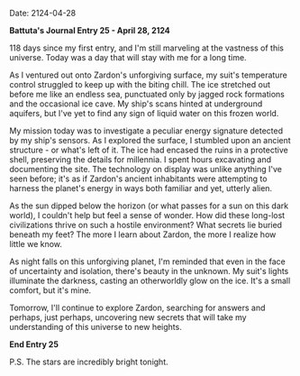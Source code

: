 Date: 2124-04-28

**Battuta's Journal Entry 25 - April 28, 2124**

118 days since my first entry, and I'm still marveling at the vastness of this universe. Today was a day that will stay with me for a long time.

As I ventured out onto Zardon's unforgiving surface, my suit's temperature control struggled to keep up with the biting chill. The ice stretched out before me like an endless sea, punctuated only by jagged rock formations and the occasional ice cave. My ship's scans hinted at underground aquifers, but I've yet to find any sign of liquid water on this frozen world.

My mission today was to investigate a peculiar energy signature detected by my ship's sensors. As I explored the surface, I stumbled upon an ancient structure - or what's left of it. The ice had encased the ruins in a protective shell, preserving the details for millennia. I spent hours excavating and documenting the site. The technology on display was unlike anything I've seen before; it's as if Zardon's ancient inhabitants were attempting to harness the planet's energy in ways both familiar and yet, utterly alien.

As the sun dipped below the horizon (or what passes for a sun on this dark world), I couldn't help but feel a sense of wonder. How did these long-lost civilizations thrive on such a hostile environment? What secrets lie buried beneath my feet? The more I learn about Zardon, the more I realize how little we know.

As night falls on this unforgiving planet, I'm reminded that even in the face of uncertainty and isolation, there's beauty in the unknown. My suit's lights illuminate the darkness, casting an otherworldly glow on the ice. It's a small comfort, but it's mine.

Tomorrow, I'll continue to explore Zardon, searching for answers and perhaps, just perhaps, uncovering new secrets that will take my understanding of this universe to new heights.

**End Entry 25**

P.S. The stars are incredibly bright tonight.